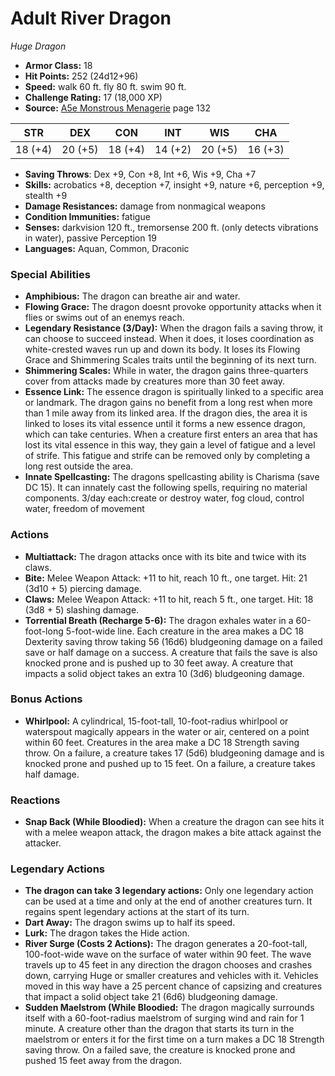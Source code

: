 # Adult River Dragon

*Huge* *Dragon*

- **Armor Class:** 18
- **Hit Points:** 252 (24d12+96)
- **Speed:** walk 60 ft. fly 80 ft. swim 90 ft.
- **Challenge Rating:** 17 (18,000 XP)
- **Source:** [A5e Monstrous Menagerie](https://enpublishingrpg.com/products/level-up-monstrous-menagerie-a5e) page 132

| STR | DEX | CON | INT | WIS | CHA |
| --- | --- | --- | --- | --- | --- |
| 18 (+4) | 20 (+5) | 18 (+4) | 14 (+2) | 20 (+5) | 16 (+3) |

- **Saving Throws**: Dex +9, Con +8, Int +6, Wis +9, Cha +7
- **Skills:** acrobatics +8, deception +7, insight +9, nature +6, perception +9, stealth +9
- **Damage Resistances:** damage from nonmagical weapons
- **Condition Immunities:** fatigue
- **Senses:** darkvision 120 ft., tremorsense 200 ft. (only detects vibrations in water), passive Perception 19
- **Languages:** Aquan, Common, Draconic

### Special Abilities

- **Amphibious:** The dragon can breathe air and water.
- **Flowing Grace:** The dragon doesnt provoke opportunity attacks when it flies or swims out of an enemys reach.
- **Legendary Resistance (3/Day):** When the dragon fails a saving throw, it can choose to succeed instead. When it does, it loses coordination as white-crested waves run up and down its body. It loses its Flowing Grace and Shimmering Scales traits until the beginning of its next turn.
- **Shimmering Scales:** While in water, the dragon gains three-quarters cover from attacks made by creatures more than 30 feet away.
- **Essence Link:** The essence dragon is spiritually linked to a specific area or landmark. The dragon gains no benefit from a long rest when more than 1 mile away from its linked area. If the dragon dies, the area it is linked to loses its vital essence until it forms a new essence dragon, which can take centuries. When a creature first enters an area that has lost its vital essence in this way, they gain a level of fatigue and a level of strife. This fatigue and strife can be removed only by completing a long rest outside the area.
- **Innate Spellcasting:** The dragons spellcasting ability is Charisma (save DC 15). It can innately cast the following spells, requiring no material components. 3/day each:create or destroy water, fog cloud, control water, freedom of movement

### Actions

- **Multiattack:** The dragon attacks once with its bite and twice with its claws.
- **Bite:** Melee Weapon Attack: +11 to hit, reach 10 ft., one target. Hit: 21 (3d10 + 5) piercing damage.
- **Claws:** Melee Weapon Attack: +11 to hit, reach 5 ft., one target. Hit: 18 (3d8 + 5) slashing damage.
- **Torrential Breath (Recharge 5-6):** The dragon exhales water in a 60-foot-long  5-foot-wide line. Each creature in the area makes a DC 18 Dexterity saving throw  taking 56 (16d6) bludgeoning damage on a failed save or half damage on a success. A creature that fails the save is also knocked prone and is pushed up to 30 feet away. A creature that impacts a solid object takes an extra 10 (3d6) bludgeoning damage.

### Bonus Actions

- **Whirlpool:** A cylindrical, 15-foot-tall, 10-foot-radius whirlpool or waterspout magically appears in the water or air, centered on a point within 60 feet. Creatures in the area make a DC 18 Strength saving throw. On a failure, a creature takes 17 (5d6) bludgeoning damage and is knocked prone and pushed up to 15 feet. On a failure, a creature takes half damage.

### Reactions

- **Snap Back (While Bloodied):** When a creature the dragon can see hits it with a melee weapon attack, the dragon makes a bite attack against the attacker.



### Legendary Actions

- **The dragon can take 3 legendary actions:** Only one legendary action can be used at a time and only at the end of another creatures turn. It regains spent legendary actions at the start of its turn.
- **Dart Away:** The dragon swims up to half its speed.
- **Lurk:** The dragon takes the Hide action.
- **River Surge (Costs 2 Actions):** The dragon generates a 20-foot-tall, 100-foot-wide wave on the surface of water within 90 feet. The wave travels up to 45 feet in any direction the dragon chooses and crashes down, carrying Huge or smaller creatures and vehicles with it. Vehicles moved in this way have a 25 percent chance of capsizing and creatures that impact a solid object take 21 (6d6) bludgeoning damage.
- **Sudden Maelstrom (While Bloodied:** The dragon magically surrounds itself with a 60-foot-radius maelstrom of surging wind and rain for 1 minute. A creature other than the dragon that starts its turn in the maelstrom or enters it for the first time on a turn makes a DC 18 Strength saving throw. On a failed save, the creature is knocked prone and pushed 15 feet away from the dragon.
